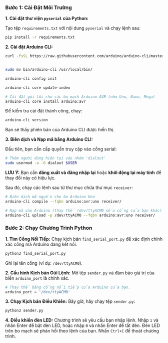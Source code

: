### Bước 1: Cài Đặt Môi Trường

**1. Cài đặt thư viện `pyserial` của Python:**

Tạo tệp `requirements.txt` với nội dung `pyserial` và chạy lệnh sau:

```bash
pip install -r requirements.txt
```

**2. Cài đặt Arduino CLI:**


```bash
curl -fsSL https://raw.githubusercontent.com/arduino/arduino-cli/master/install.sh | sh


sudo mv bin/arduino-cli /usr/local/bin/

arduino-cli config init

arduino-cli core update-index

# Cài đặt gói lõi cho các bo mạch Arduino AVR (như Uno, Nano, Mega)
arduino-cli core install arduino:avr
```

Để kiểm tra cài đặt thành công, chạy:
```bash
arduino-cli version
```
Bạn sẽ thấy phiên bản của Arduino CLI được hiển thị.

**3. Biên dịch và Nạp mã bằng Arduino CLI:**

Đầu tiên, bạn cần cấp quyền truy cập vào cổng serial:
```bash
# Thêm người dùng hiện tại vào nhóm 'dialout'
sudo usermod -a -G dialout $USER
```
**LƯU Ý:** Bạn cần **đăng xuất và đăng nhập lại** hoặc **khởi động lại máy tính** để thay đổi này có hiệu lực.

Sau đó, chạy các lệnh sau từ thư mục chứa thư mục `receiver`:

```bash
# Biên dịch mã nguồn cho bo Arduino Uno
arduino-cli compile --fqbn arduino:avr:uno receiver/

# Nạp mã vào Arduino (thay thế /dev/ttyACM0 nếu cổng của bạn khác)
arduino-cli upload -p /dev/ttyACM0 --fqbn arduino:avr:uno receiver/
```

### Bước 2: Chạy Chương Trình Python

**1. Tìm Cổng Nối Tiếp:** Chạy kịch bản `find_serial_port.py` để xác định chính xác cổng mà Arduino đang kết nối.

```bash
python3 find_serial_port.py
```
Ghi lại tên cổng (ví dụ: `/dev/ttyACM0`).

**2. Cấu hình Kịch bản Gửi Lệnh:**
Mở tệp `sender.py` và đảm bảo giá trị của biến `arduino_port` là chính xác.

```python
# Thay thế bằng cổng nối tiếp của Arduino của bạn.
arduino_port = '/dev/ttyACM0' 
```

**3. Chạy Kịch bản Điều Khiển:**
Bây giờ, hãy chạy tệp `sender.py`:

```bash
python3 sender.py
```

**4. Điều khiển đèn LED:**
Chương trình sẽ yêu cầu bạn nhập lệnh. Nhập `1` và nhấn Enter để bật đèn LED, hoặc nhập `0` và nhấn Enter để tắt đèn. Đèn LED trên bo mạch sẽ phản hồi theo lệnh của bạn. Nhấn `Ctrl+C` để thoát chương trình.
